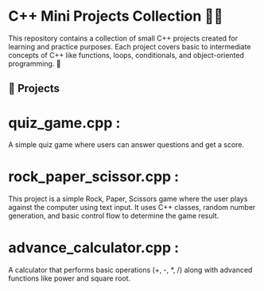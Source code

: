 # C++ Mini Projects Collection 🧑‍💻

This repository contains a collection of small C++ projects created for learning and practice purposes. Each project covers basic to intermediate concepts of C++ like functions, loops, conditionals, and object-oriented programming. 🚀
 
## 📂 Projects 

# quiz_game.cpp :
A simple quiz game where users can answer questions and get a score.

# rock_paper_scissor.cpp :
This project is a simple Rock, Paper, Scissors game where the user plays against the computer using text input. It uses C++ classes, random number generation, and basic control flow to determine the game result.

# advance_calculator.cpp :
A calculator that performs basic operations (+, -, *, /) along with advanced functions like power and square root.

